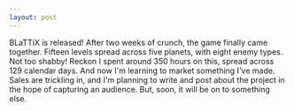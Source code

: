 ```yaml
---
layout: post
---
```


BLaTTiX is released! After two weeks of crunch, the game finally came together.
Fifteen levels spread across five planets, with eight enemy types. Not too
shabby! Reckon I spent around 350 hours on this, spread across 129 calendar
days. And now I'm learning to market something I've made. Sales are trickling
in, and I'm planning to write and post about the project in the hope of
capturing an audience. But, soon, it will be on to something else.
